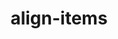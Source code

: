 ---
title: "align-items"
description: ""
category: css
keywords: align,items,flexbox,grid
last_test_date: "2021-03-09"
test_url: "/tests/css-align-items.html"
test_results_url: "https://app.emailonacid.com/app/acidtest/FvYneb1dhiR4we6rAOf4AC02oFa6ksA0sTWxbEjgmt6Mg/list"
stats: {
	apple-mail: {
		macos: {
			"11": "y",
			"12": "y",
			"13": "y"
		},
		ios: {
			"11": "y",
			"12": "y",
			"13": "y",
			"14": "y"
		}
	},
	gmail: {
		desktop-webmail: {
			"2020-12": "n"
		},
		ios: {
			"2020-12": "n"
		},
		android: {
			"2020-12": "n"
		},
    	mobile-webmail: {
			"2020-12": "n"
		}
	},
	orange: {
		desktop-webmail: {
			"2021-02": "y",
			"2021-03": "n"
		},
		ios: {
			"2021-03": "y"
		},
		android: {
			"2021-03": "y"
		}
	},
	outlook: {
		windows: {
			"2007": "n",
			"2010": "n",
			"2013": "n",
			"2016": "n",
			"2019": "n"
		},
		windows-10-mail: {
			"2020-12": "n"
		},
		macos: {
			"2020-12": "y"
		},
		outlook-com: {
			"2020-12": "y"
		},
		ios: {
			"2020-12": "y"
		},
		android: {
			"4.2048.4": "y"
		}
	},
	yahoo: {
		desktop-webmail: {
			"2020-12": "n"
		},
		ios: {
			"2021-03": "n"
		},
		android: {
			"6.16.2.1519779": "n"
		}
	},
	aol: {
		desktop-webmail: {
			"2020-12": "n"
		},
		ios: {
			"2021-03": "n"
		},
		android: {
			"2021-03": "n"
		}
	},
	samsung-email: {
		android: {
			"6.1.31.2": "y"
		}
	},
	sfr: {
		desktop-webmail: {
			"2021-03": "y"
		},
		ios: {
			"2021-03": "y"
		},
		android: {
			"2021-03": "y"
		}
	},
	thunderbird: {
		macos: {
			"2020-12": "y"
		}
	},
	protonmail: {
		desktop-webmail: {
			"2021-03": "y"
		},
		ios: {
			"2021-03": "y"
		},
		android: {
			"2021-03": "y"
		}
	},
	hey: {
		desktop-webmail: {
			"2021-03": "y"
		}
	},
	mail-ru: {
		desktop-webmail: {
			"2020-12": "y"
		}
	},
	fastmail: {
		desktop-webmail: {
			"2021-07": "y"
		}
	}
}
notes_by_num: {}
links: {
	"MDN: align-items":"https://developer.mozilla.org/en-US/docs/Web/CSS/align-items",
	"Can I use: flexbox":"https://caniuse.com/flexbox"
}
---